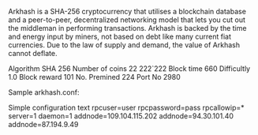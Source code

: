 Arkhash is a SHA-256 cryptocurrency that utilises a blockchain database and a peer-to-peer, decentralized networking model that lets you cut out the middleman in performing transactions. Arkhash is backed by the time and energy input by miners, not based on debt like many current fiat currencies. Due to the law of supply and demand, the value of Arkhash cannot deflate.

Algorithm SHA 256
Number of coins 22 222`222
Block time 660
Difficultly 1.0
Block reward 101
No. Premined 224
Port No 2980

Sample arkhash.conf:

Simple configuration text
rpcuser=user
rpcpassword=pass
rpcallowip=*
server=1
daemon=1
addnode=109.104.115.202
addnode=94.30.101.40
addnode=87.194.9.49
